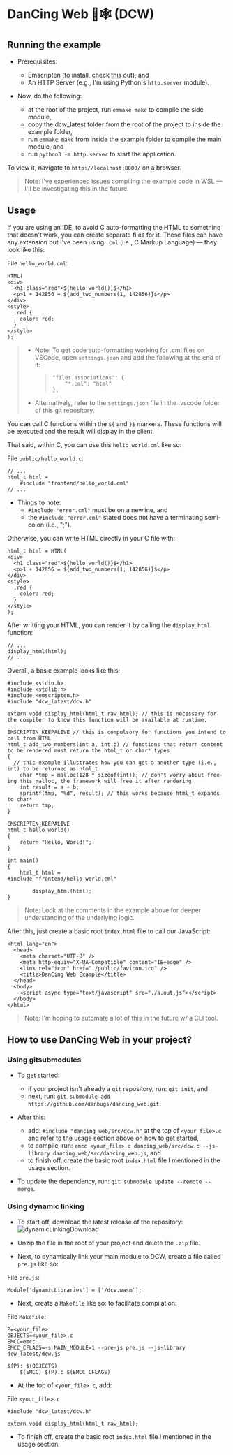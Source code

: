 # DanCing Web 💃🕸 (DCW)

## Running the example

- Prerequisites:

  - Emscripten (to install, check [this](https://emscripten.org/docs/getting_started/downloads.html) out), and
  - An HTTP Server (e.g., I'm using Python's `http.server` module).

- Now, do the following:
  - at the root of the project, run `emmake make` to compile the side module,
  - copy the dcw_latest folder from the root of the project to inside the example folder,
  - run `emmake make` from inside the example folder to compile the main module, and
  - run `python3 -m http.server` to start the application.

To view it, navigate to `http://localhost:8000/` on a browser.

> Note: I've experienced issues compiling the example code in WSL — I'll be investigating this in the future.

## Usage

If you are using an IDE, to avoid C auto-formatting the HTML to something that doesn't work, you can create separate files for it. These files can have any extension but I've been using `.cml` (i.e., C Markup Language) — they look like this:

File `hello_world.cml`:

```
HTML(
<div>
  <h1 class="red">${hello_world()}$</h1>
  <p>1 + 142856 = ${add_two_numbers(1, 142856)}$</p>
</div>
<style>
  .red {
    color: red;
  }
</style>
);
```

> - Note: To get code auto-formatting working for .cml files on VSCode, open `settings.json` and add the following at the end of it:
>   > ```
>   > "files.associations": {
>   >     "*.cml": "html"
>   > },
>   > ```
> - Alternatively, refer to the `settings.json` file in the .vscode folder of this git repository.

You can call C functions within the `${` and `}$` markers. These functions will be executed and the result will display in the client.

That said, within C, you can use this `hello_world.cml` like so:

File `public/hello_world.c`:

```
// ...
html_t html =
    #include "frontend/hello_world.cml"
// ...
```

- Things to note:
  - `#include "error.cml"` must be on a newline, and
  - the `#include "error.cml"` stated does not have a terminating semi-colon (i.e., ";").

Otherwise, you can write HTML directly in your C file with:

```
html_t html = HTML(
<div>
  <h1 class="red">${hello_world()}$</h1>
  <p>1 + 142856 = ${add_two_numbers(1, 142856)}$</p>
</div>
<style>
  .red {
    color: red;
  }
</style>
);
```

After writting your HTML, you can render it by calling the `display_html` function:

```
// ...
display_html(html);
// ...
```

Overall, a basic example looks like this:

```
#include <stdio.h>
#include <stdlib.h>
#include <emscripten.h>
#include "dcw_latest/dcw.h"

extern void display_html(html_t raw_html); // this is necessary for the compiler to know this function will be available at runtime.

EMSCRIPTEN_KEEPALIVE // this is compulsory for functions you intend to call from HTML
html_t add_two_numbers(int a, int b) // functions that return content to be rendered must return the html_t or char* types
{
  // this example illustrates how you can get a another type (i.e., int) to be returned as html_t
    char *tmp = malloc(128 * sizeof(int)); // don't worry about free-ing this malloc, the framework will free it after rendering
    int result = a + b;
    sprintf(tmp, "%d", result); // this works because html_t expands to char*
    return tmp;
}

EMSCRIPTEN_KEEPALIVE
html_t hello_world()
{
    return "Hello, World!";
}

int main()
{
    html_t html =
#include "frontend/hello_world.cml"

        display_html(html);
}
```

> Note: Look at the comments in the example above for deeper understanding of the underlying logic.

After this, just create a basic root `index.html` file to call our JavaScript:

```
<html lang="en">
  <head>
    <meta charset="UTF-8" />
    <meta http-equiv="X-UA-Compatible" content="IE=edge" />
    <link rel="icon" href="./public/favicon.ico" />
    <title>DanCing Web Example</title>
  </head>
  <body>
    <script async type="text/javascript" src="./a.out.js"></script>
  </body>
</html>
```

> Note: I'm hoping to automate a lot of this in the future w/ a CLI tool.

## How to use DanCing Web in your project?

### Using gitsubmodules

- To get started:

  - if your project isn't already a `git` repository, run: `git init`, and
  - next, run: `git submodule add https://github.com/danbugs/dancing_web.git`.

- After this:

  - add: `#include "dancing_web/src/dcw.h"` at the top of `<your_file>.c` and refer to the usage section above on how to get started,
  - to compile, run: `emcc <your_file>.c dancing_web/src/dcw.c --js-library dancing_web/src/dancing_web.js`, and
  - to finish off, create the basic root `index.html` file I mentioned in the usage section.

- To update the dependency, run: `git submodule update --remote --merge`.

### Using dynamic linking

- To start off, download the latest release of the repository:
  ![dynamicLinkingDownload](https://i.imgur.com/L8LfX17.gif)

- Unzip the file in the root of your project and delete the `.zip` file.

- Next, to dynamically link your main module to DCW, create a file called `pre.js` like so:

File `pre.js`:

```
Module['dynamicLibraries'] = ['/dcw.wasm'];
```

- Next, create a `Makefile` like so: to facilitate compilation:

File `Makefile`:

```
P=<your_file>
OBJECTS=<your_file>.c
EMCC=emcc
EMCC_CFLAGS=-s MAIN_MODULE=1 --pre-js pre.js --js-library dcw_latest/dcw.js

$(P): $(OBJECTS)
	$(EMCC) $(P).c $(EMCC_CFLAGS)
```

- At the top of `<your_file>.c`, add:

File `<your_file>.c`

```
#include "dcw_latest/dcw.h"

extern void display_html(html_t raw_html);
```

- To finish off, create the basic root `index.html` file I mentioned in the usage section.
